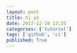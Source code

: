 ```yaml
---
layout: post
title: hi yo
date: 2017-12-19 13:25
categories: ['tutorial']
tags: ['github', 'ci']
published: True
---
```


<!--more-->


